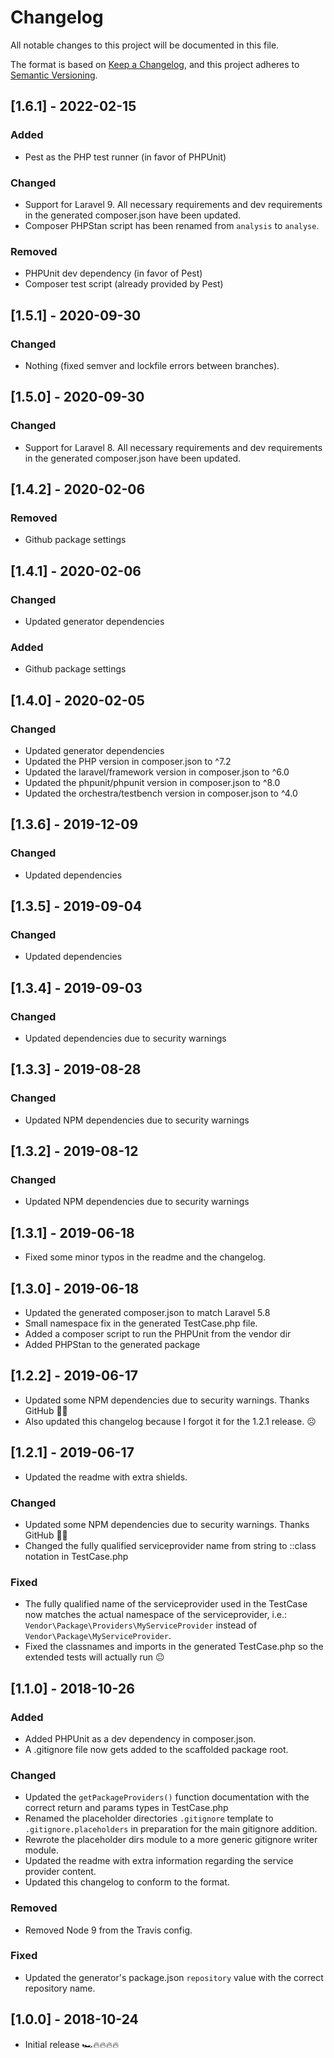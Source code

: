 # Changelog

All notable changes to this project will be documented in this file.

The format is based on [Keep a Changelog](https://keepachangelog.com/en/1.0.0/),
and this project adheres to [Semantic Versioning](https://semver.org/spec/v2.0.0.html).

## [1.6.1] - 2022-02-15

### Added

- Pest as the PHP test runner (in favor of PHPUnit)

### Changed

- Support for Laravel 9. All necessary requirements and dev requirements in the generated composer.json have been updated.
- Composer PHPStan script has been renamed from `analysis` to `analyse`.
  
### Removed

- PHPUnit dev dependency (in favor of Pest)
- Composer test script (already provided by Pest)
  
## [1.5.1] - 2020-09-30

### Changed

- Nothing (fixed semver and lockfile errors between branches).
  
## [1.5.0] - 2020-09-30

### Changed

- Support for Laravel 8. All necessary requirements and dev requirements in the generated composer.json have been updated.

## [1.4.2] - 2020-02-06

### Removed

- Github package settings

## [1.4.1] - 2020-02-06

### Changed

- Updated generator dependencies

### Added

- Github package settings

## [1.4.0] - 2020-02-05

### Changed

- Updated generator dependencies
- Updated the PHP version in composer.json to ^7.2
- Updated the laravel/framework version in composer.json to ^6.0
- Updated the phpunit/phpunit version in composer.json to ^8.0
- Updated the orchestra/testbench version in composer.json to ^4.0

## [1.3.6] - 2019-12-09

### Changed

- Updated dependencies

## [1.3.5] - 2019-09-04

### Changed

- Updated dependencies

## [1.3.4] - 2019-09-03

### Changed

- Updated dependencies due to security warnings
  
## [1.3.3] - 2019-08-28

### Changed

- Updated NPM dependencies due to security warnings

## [1.3.2] - 2019-08-12

### Changed

- Updated NPM dependencies due to security warnings

## [1.3.1] - 2019-06-18

- Fixed some minor typos in the readme and the changelog.

## [1.3.0] - 2019-06-18

- Updated the generated composer.json to match Laravel 5.8
- Small namespace fix in the generated TestCase.php file.
- Added a composer script to run the PHPUnit from the vendor dir
- Added PHPStan to the generated package
  
## [1.2.2] - 2019-06-17

- Updated some NPM dependencies due to security warnings. Thanks GitHub 👍🏼
- Also updated this changelog because I forgot it for the 1.2.1 release. ☹️

## [1.2.1] - 2019-06-17

- Updated the readme with extra shields.

### Changed

- Updated some NPM dependencies due to security warnings. Thanks GitHub 👍🏼
- Changed the fully qualified serviceprovider name from string to ::class notation in TestCase.php

### Fixed

- The fully qualified name of the serviceprovider used in the TestCase now matches the actual namespace of the serviceprovider, i.e.: `Vendor\Package\Providers\MyServiceProvider` instead of `Vendor\Package\MyServiceProvider`.
- Fixed the classnames and imports in the generated TestCase.php so the extended tests will actually run 😐

## [1.1.0] - 2018-10-26

### Added

- Added PHPUnit as a dev dependency in composer.json.
- A .gitignore file now gets added to the scaffolded package root.

### Changed

- Updated the `getPackageProviders()` function documentation with the correct return and params types in TestCase.php
- Renamed the placeholder directories `.gitignore` template to `.gitignore.placeholders` in preparation for the main gitignore addition.
- Rewrote the placeholder dirs module to a more generic gitignore writer module.
- Updated the readme with extra information regarding the service provider content.
- Updated this changelog to conform to the format.

### Removed

- Removed Node 9 from the Travis config.

### Fixed

- Updated the generator's package.json `repository` value with the correct repository name.

## [1.0.0] - 2018-10-24

- Initial release 🏎🔥🔥🔥🔥